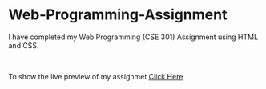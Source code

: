 # Web-Programming-Assignment
<p>I have completed my Web Programming (CSE 301) Assignment using HTML and CSS.</p>
<br>
<p>To show the live preview of my assignmet <a href="https://nayon-kumar.github.io/Web-Programming-Assignment/">Click Here</a></p>
